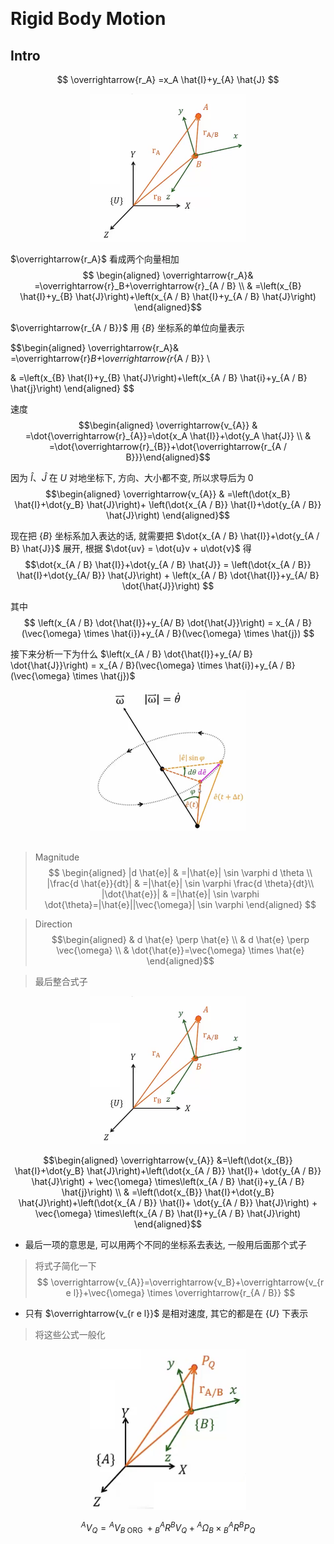 &emsp;
# Rigid Body Motion
## Intro
$$
\overrightarrow{r_A} =x_A \hat{I}+y_{A} \hat{J} 
$$

<div align=center>
    <img src="imgs/5.2-1.png" width=250>
</div>

$\overrightarrow{r_A}$ 看成两个向量相加
$$ \begin{aligned}
\overrightarrow{r_A}& =\overrightarrow{r}_B+\overrightarrow{r}_{A / B} \\
& =\left(x_{B} \hat{I}+y_{B} \hat{J}\right)+\left(x_{A / B} \hat{I}+y_{A / B} \hat{J}\right) \end{aligned}$$

$\overrightarrow{r_{A / B}}$ 用 $\{B\}$ 坐标系的单位向量表示

$$\begin{aligned}
\overrightarrow{r_A}& =\overrightarrow{r}_B+\overrightarrow{r_{A / B}} \\

& =\left(x_{B} \hat{I}+y_{B} \hat{J}\right)+\left(x_{A / B} \hat{i}+y_{A / B} \hat{j}\right)
\end{aligned}
$$

速度
$$\begin{aligned}
\overrightarrow{v_{A}} & =\dot{\overrightarrow{r}_{A}}=\dot{x_A \hat{I}}+\dot{y_A \hat{J}} \\
& =\dot{\overrightarrow{r}_{B}}+\dot{\overrightarrow{r_{A / B}}}\end{aligned}$$

因为 $\hat{I}、\hat{J}$ 在 $U$ 对地坐标下, 方向、大小都不变, 所以求导后为 $0$
$$\begin{aligned}
\overrightarrow{v_{A}} & =\left(\dot{x_B} \hat{I}+\dot{y_B} \hat{J}\right)+
\left(\dot{x_{A / B}} \hat{I}+\dot{y_{A / B}} \hat{J}\right)
\end{aligned}$$


现在把 $\{B\}$ 坐标系加入表达的话, 就需要把 $\dot{x_{A / B} \hat{I}}+\dot{y_{A / B} \hat{J}}$ 展开, 根据 $\dot{uv} = \dot{u}v + u\dot{v}$ 得
$$\dot{x_{A / B} \hat{I}}+\dot{y_{A / B} \hat{J}} =
\left(\dot{x_{A / B}} \hat{I}+\dot{y_{A/ B}} \hat{J}\right) +
\left(x_{A / B} \dot{\hat{I}}+y_{A/ B} \dot{\hat{J}}\right) 
$$

其中
$$
\left(x_{A / B} \dot{\hat{I}}+y_{A/ B} \dot{\hat{J}}\right) =
x_{A / B}(\vec{\omega} \times \hat{i})+y_{A / B}(\vec{\omega} \times \hat{j})
$$

接下来分析一下为什么 $\left(x_{A / B} \dot{\hat{I}}+y_{A/ B} \dot{\hat{J}}\right) =
x_{A / B}(\vec{\omega} \times \hat{i})+y_{A / B}(\vec{\omega} \times \hat{j})$

<div align=center>
 <img src="imgs/5.2-2.png" width=250>
</div>
&emsp;

>Magnitude
$$
\begin{aligned}
|d \hat{e}| & =|\hat{e}| \sin \varphi d \theta \\
|\frac{d \hat{e}}{dt}| & =|\hat{e}| \sin \varphi \frac{d \theta}{dt}\\
|\dot{\hat{e}}| & =|\hat{e}| \sin \varphi \dot{\theta}=|\hat{e}||\vec{\omega}| \sin \varphi
\end{aligned}
$$

>Direction
$$\begin{aligned}
& d \hat{e} \perp \hat{e} \\
& d \hat{e} \perp \vec{\omega} \\
& \dot{\hat{e}}=\vec{\omega} \times \hat{e}
\end{aligned}$$

>最后整合式子

<div align=center>
 <img src="imgs/5.2-1.png" width=250>
</div>

$$\begin{aligned}
\overrightarrow{v_{A}} &=\left(\dot{x_{B}} \hat{I}+\dot{y_B} \hat{J}\right)+\left(\dot{x_{A / B}} \hat{l}+ \dot{y_{A / B}} \hat{J}\right) + \vec{\omega} \times\left(x_{A / B} \hat{i}+y_{A / B} \hat{j}\right) \\
& =\left(\dot{x_{B}} \hat{I}+\dot{y_B} \hat{J}\right)+\left(\dot{x_{A / B}} \hat{l}+ \dot{y_{A / B}} \hat{J}\right) + \vec{\omega} \times\left(x_{A / B} \hat{I}+y_{A / B} \hat{J}\right)
\end{aligned}$$
- 最后一项的意思是, 可以用两个不同的坐标系去表达, 一般用后面那个式子

>将式子简化一下
$$
\overrightarrow{v_{A}}=\overrightarrow{v_B}+\overrightarrow{v_{r e l}}+\vec{\omega} \times \overrightarrow{r_{A / B}}
$$
- 只有 $\overrightarrow{v_{r e l}}$ 是相对速度, 其它的都是在 $\{U\}$ 下表示

>将这些公式一般化
<div align=center>
 <img src="imgs/5.2-3.png" width=250>
</div>

$$
{ }^A V_Q={ }^A V_{B \text { ORG }}+{ }_B^A R{ }^B V_Q+{ }^A \Omega_B \times{ }_B^A R{ }^B P_Q
$$


